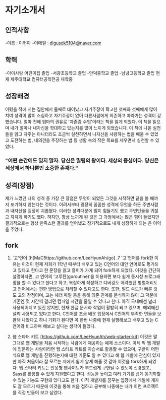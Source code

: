 # 자기소개서


## 인적사항

-이름 : 이현아
-이메일 : dlgusdk5104@naver.com


## 학력

-아이사랑 어린이집 졸업
-서광초등학교 졸업
-안덕중학교 졸업
-남녕고등학교 졸업
현재 제주대학교 컴퓨터공학전공 재학중


## 성장배경

 어렸을 적에 저는 집안에서 둘째로 태어났고 자기주장이 확고한 첫째와 섯째에게 많이 치여 성격이 많이 소심하고 자기주장이 없어 다른사람에게 의존하고 따라가는 성격이 강했습니다. 얼마 전에 엄마의 권유로 '자존감 수업'이라는 책을 읽게 되었다. 이 책을 읽으며 내가 얼마나 내자신을 학대하고 있는지를 많이 느끼게 되었습니다. 이 책에 나온 실천들을 읽고 자주는 아니더라도 조금씩 실천하면서 나자신을 사랑하는 법을 배울 수 있었고 도전하는 법, 내의견을 주장하는 법 등 생활 속의 작은 목표를 세우면서 실천할 수 있었다.
### "어떤 순간에도 잊지 말자. 당신은 밀림의 왕이다. 세상의 중심이다. 당신은 세상에서 하나뿐인 소중한 존재다."


## 성격(장점)
 제가 느꼈던 나의 성격 중 가장 큰 장점은 무엇이 되었든 그것을 시작하면 끝을 볼 때까지 포기하지 않는다는 것이다. 어려서부터 굉장히 꼼꼼한 성격에 무엇을 하든 주변사람과 내자신을 굉장히 괴롭혔다. 이러한 성격때문에 많이 힘들기도 했고 주변인들을 귀찮고 지치게 하기도 했다. 하지만, 항상 느끼게 된 것은 그 과정에서는 많은 힘이 들었지만 결과적으로는 항상 만족스런 결과를 얻어냈고 장기적으로도 내게 성장하게 되는 큰 이익을 주었다. 



## fork

 1. '고'언어
 [h[MaC5ttps://github.com/LeeHyunAh/go]
 .7 '고'언어를 fork한 이유는 이것이 현재 저희가 1학년 때부터 배우고 있는 C언어의 대안 언어로도 평가되고 있다고 한다고 한 문장을 읽고 흥미가 가게 되어 fork하게 되었다. 이것을 간단히 설명하자면, 고 언어의 ‘고루틴(goroutine)’을 이용하면 보다 쉽게 동시성 프로그래밍을 할 수 있다고 한다고 하고, 복잡하게 작성하고 디버깅도 어려웠던 병렬처리도 고 언어에서는 편한 방법으로 처리할 수 있다고도 한다. 또한, 빌드 속도가 빠른 것도 고의 장점이며, 고는 헤더 파일 등을 통해 의존 관계를 분석하지 않아 그 덕분에 기존엔 몇 시간씩 걸리던 컴파일 시간을 줄일 수 있다고 한다. 아직 국내에선 널리 사용되어지고 있진 않지만, 현재 한글 문서화 작업이 활발히 되고 있으며, 해외에선 널리 사용되고 있다고 한다. C언어를 조금 배운 입장에서 C언어의 부족한 면들을 보완해 나왔다고 하니 기회가 된다면 꼭 한번 나중에 현재 실행해보고 배우고 있는 C언어와 비교하며 해보고 싶다는 생각이 들었다. 
  
 2. 웹 스타터 키트
 [https://github.com/LeeHyunAh/web-starter-kit]
  이것은 말 그대로 웹 개발을 처음 시작하는 사람에게 제공하는 예제 소스이다. 이제 막 웹 개발에 입문하는 사람이라면 웹 스타트 키트를 자습서로 활용할 수 있으며, 구글이 어떤식으로 웹 개발을 진행하는지에 대한 기준도 알 수 있다고 해 웹 개발에 관심이 있지만 아직 처음이라 잘 모르는 저에게 쉽게 알게 해줄 것 같아 이것을 fork하게 되었다. 웹 스타터 키트는 반응형 웹사이트가 부드럽게 구현될 수 있도록 신경썼고, Sass를 활용할 수 있게 지원했다고 한다. 성능을 높이고 여러 기기를 쉽게 동기화할 수 있는 기능도 구현돼 있다고도 한다. 아직 개발자를 꿈꾸는 입장에서 개발에 개자도 잘 모르기 때문에 이것을 통해 처음 접하고 공부해 나중에는 내가 이런 프로젝트를 직접 만들어 보고 싶었다.
